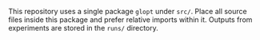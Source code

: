 This repository uses a single package `glopt` under `src/`.
Place all source files inside this package and prefer relative imports within it.
Outputs from experiments are stored in the `runs/` directory.

